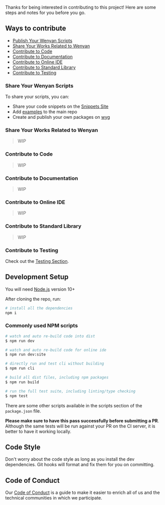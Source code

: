 Thanks for being interested in contributing to this project! Here are some steps and notes for you before you go.


## Ways to contribute
- [Publish Your Wenyan Scripts](#share-your-wenyan-scripts)
- [Share Your Works Related to Wenyan](#share-your-works-related-to-wenyan)
- [Contribute to Code](#contribute-to-code)
- [Contribute to Documentation](#contribute-to-documentation)
- [Contribute to Online IDE](#contribute-to-online-ide)
- [Contribute to Standard Library](contribute-to-standard-library)
- [Contribute to Testing](contribute-to-testing)

### Share Your Wenyan Scripts

To share your scripts, you can:

- Share your code snippets on the [Snippets Site](https://wenyan-snippets.glitch.me/)
- Add [examples](https://github.com/wenyan-lang/wenyan/tree/master/examples) to the main repo
- Create and publish your own packages on [wyg](/guide/wyg)

### Share Your Works Related to Wenyan

> WIP

### Contribute to Code

> WIP

### Contribute to Documentation

> WIP

### Contribute to Online IDE

> WIP

### Contribute to Standard Library

> WIP

### Contribute to Testing

Check out the [Testing Section](/contribute/test).

## Development Setup

You will need [Node.js](https://nodejs.org/) version 10+

After cloning the repo, run:

```bash
# install all the dependencies
npm i
```

### Commonly used NPM scripts
```bash
# watch and auto re-build code into dist
$ npm run dev

# watch and auto re-build code for online ide
$ npm run dev:site

# directly run and test cli without building
$ npm run cli

# build all dist files, including npm packages
$ npm run build

# run the full test suite, including linting/type checking
$ npm test
```

There are some other scripts available in the scripts section of the `package.json` file.

**Please make sure to have this pass successfully before submitting a PR**. Although the same tests will be run against your PR on the CI server, it is better to have it working locally.

## Code Style

Don't worry about the code style as long as you install the dev dependencies. Git hooks will format and fix them for you on committing.

## Code of Conduct
Our [Code of Conduct](https://github.com/wenyan-lang/wenyan/blob/master/CODE_OF_CONDUCT.md) is a guide to make it easier to enrich all of us and the technical communities in which we participate.